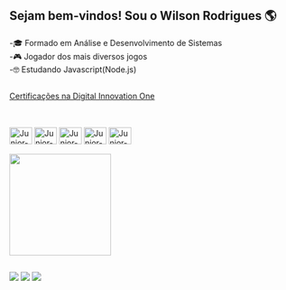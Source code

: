 ## Sejam bem-vindos! Sou o Wilson Rodrigues  🌎 


-🎓 Formado em Análise e Desenvolvimento de Sistemas </br>
-🎮 Jogador dos mais diversos jogos </br>
-🤓 Estudando Javascript(Node.js)

##

<div>
  <a href="https://web.dio.me/users/wilson_rrodrigues?tab=achievements">Certificações na Digital Innovation One</a>
</div>

##

<div style="display: inline_block"><br>
  <img align="center" alt="Junior-Js" height="30" width="40" src="https://cdn.jsdelivr.net/gh/devicons/devicon/icons/javascript/javascript-original.svg"> 
  <img align="center" alt="Junior-Html" height="30" width="40" src="https://cdn.jsdelivr.net/gh/devicons/devicon/icons/html5/html5-original.svg">
  <img align="center" alt="Junior-Css" height="30" width="40" src="https://cdn.jsdelivr.net/gh/devicons/devicon/icons/css3/css3-original.svg">
  <img align="center" alt="Junior-Node" height="30" width="40" src="https://cdn.jsdelivr.net/gh/devicons/devicon/icons/nodejs/nodejs-original-wordmark.svg">
  <img align="center" alt="Junior-React" height="30" width="40" src="https://cdn.jsdelivr.net/gh/devicons/devicon/icons/react/react-original.svg">
</div> </br>
<div>
  <a href="https://github.com/wilsonrrodrigues">
  <img height="180em" src="https://github-readme-stats.vercel.app/api/top-langs/?username=wilsonrrodrigues&langs_count=8&theme=gruvbox"
</div>
    
##
    
<div>
  <a href="https://www.instagram.com/wilson.rrodrigues/" target="_blank"><img src="https://img.shields.io/badge/Instagram-E4405F?style=for-the-badge&logo=instagram&logoColor=white" target="_blank"></a>
  <a href="https://www.linkedin.com/in/wilson-rodrigues-2a569b122/" target="_blank"><img src="https://img.shields.io/badge/LinkedIn-0077B5?style=for-the-badge&logo=linkedin&logoColor=white" target="_blank"></a> 
  <a href="https://www.facebook.com/wilson.rodrigues25/" target="_blank"><img src="https://img.shields.io/badge/Facebook-1877F2?style=for-the-badge&logo=facebook&logoColor=white" target="_blank"></a>
</div>
